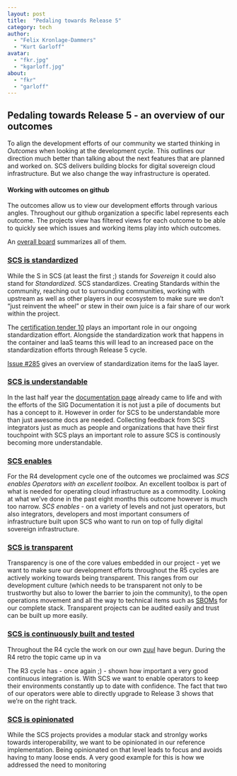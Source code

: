 ```yaml
---
layout: post
title:  "Pedaling towards Release 5"
category: tech
author:
  - "Felix Kronlage-Dammers"
  - "Kurt Garloff"
avatar:
  - "fkr.jpg"
  - "kgarloff.jpg"
about:
  - "fkr"
  - "garloff"
---
```


## Pedaling towards Release 5 - an overview of our outcomes

To align the development efforts of our community we started thinking in *Outcomes* when looking at the development cycle.
This outlines our direction much better than talking about the next features that are planned and worked on.
SCS delivers building blocks for digital sovereign cloud infrastructure.  But we also change the way infrastructure is operated.

#### Working with outcomes on github

The outcomes allow us to view our development efforts through various angles. Throughout our github organization a specific label represents each outcome. The projects view has filtered views for each outcome to be able to quickly see which issues and working items play into which outcomes.

An [overall board](https://github.com/orgs/SovereignCloudStack/projects/6/views/28) summarizes all of them.

### [SCS is standardized](https://github.com/orgs/SovereignCloudStack/projects/6/views/23)

While the S in SCS (at least the first ;) stands for *Sovereign* it could also stand for *Standardized*.
SCS standardizes. Creating Standards within the community, reaching out to surrounding communities, working with upstream as well as other players in our ecosystem to make sure we don’t “just reinvent the wheel” or stew in their own juice is a fair share of our work within the project.

The [certification tender 10](https://scs.community/tenders/lot10) plays an important role in our ongoing standardization effort. Alongside the standardization work that happens in the container and IaaS teams this will lead to an increased pace on the standardization efforts through Release 5 cycle.

[Issue #285](https://github.com/SovereignCloudStack/standards/issues/285) gives an overview of standardization items for the IaaS layer.

### [SCS is understandable](https://github.com/orgs/SovereignCloudStack/projects/6/views/22)

In the last half year the [documentation page](https://docs.scs.community) already came to life and with the efforts of the SIG Documentation it is not just a pile of documents but has a concept to it. However in order for SCS to be understandable more than just awesome docs are needed. Collecting feedback from SCS integrators just as much as people and organizations that have their first touchpoint with SCS plays an important role to assure SCS is continously becoming more understandable. 


### [SCS enables](https://github.com/orgs/SovereignCloudStack/projects/6/views/20)

For the R4 development cycle one of the outcomes we proclaimed was *SCS enables Operators with an excellent toolbox*. An excellent toolbox is part of what is needed for operating cloud infrastructure as a commodity. Looking at what we’ve done in the past eight months this outcome however is much too narrow. 
*SCS enables* - on a variety of levels and not just operators, but also integrators, developers and most important consumers of infrastructure built upon SCS who want to run on top of fully digital sovereign infrastructure.

### [SCS is transparent](https://github.com/orgs/SovereignCloudStack/projects/6/views/30)

Transparency is one of the core values embedded in our project - yet we want to make sure our development efforts throughout the R5 cycles are actively working towards being transparent. This ranges from our development culture (which needs to be transparent not only to be trustworthy but also to lower the barrier to join the community), to the open operations movement and all the way to technical items such as [SBOMs](https://en.wikipedia.org/wiki/Software_supply_chain) for our complete stack.
Transparent projects can be audited easily and trust can be built up more easily.


### [SCS is continuously built and tested](https://github.com/orgs/SovereignCloudStack/projects/6/views/21)

Throughout the R4 cycle the work on our own [zuul](https://zuul-ci.org) have begun. During the R4 retro the topic came up in va

The R3 cycle has - once again ;) - shown how important a very good continuous integration is. With SCS we want to enable operators to keep their environments constantly up to date with confidence. The fact that two of our operators were able to directly upgrade to Release 3 shows that we’re on the right track.

### [SCS is opinionated](https://github.com/orgs/SovereignCloudStack/projects/6/views/29)

While the SCS projects provides a modular stack and stronlgy works towards interoperability, we want to be opinionated in our reference implementation. Being opinionated on that level leads to focus and avoids having to many loose ends. 
A very good example for this is how we addressed the need to monitoring



